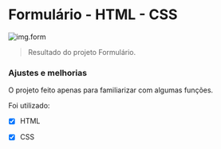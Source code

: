 # Formulário - HTML - CSS

<img src="img-pronto.png" alt="img.form">

> Resultado do projeto Formulário.

### Ajustes e melhorias

O projeto feito apenas para familiarizar com algumas funções.

Foi utilizado:

- [x] HTML
- [x] CSS





